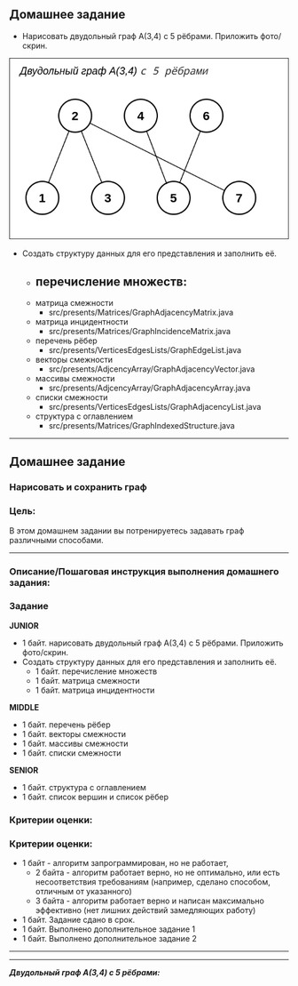 ## Домашнее задание


* Нарисовать двудольный граф А(3,4) с 5 рёбрами. Приложить фото/скрин.

![](picture/Bigraph_A_3_4_5.png)

* Создать структуру данных для его представления и заполнить её.
  * перечисление множеств:
    - 
  * матрица смежности
    - src/presents/Matrices/GraphAdjacencyMatrix.java
  * матрица инцидентности
    - src/presents/Matrices/GraphIncidenceMatrix.java
  * перечень рёбер
    - src/presents/VerticesEdgesLists/GraphEdgeList.java
  * векторы смежности
    - src/presents/AdjcencyArray/GraphAdjacencyVector.java
  * массивы смежности
    - src/presents/AdjcencyArray/GraphAdjacencyArray.java
  * списки смежности
    - src/presents/VerticesEdgesLists/GraphAdjacencyList.java
  * структура с оглавлением
    - src/presents/Matrices/GraphIndexedStructure.java



<hr>

## Домашнее задание

### Нарисовать и сохранить граф
### Цель:

В этом домашнем задании вы потренируетесь задавать граф различными способами.

<hr>

### Описание/Пошаговая инструкция выполнения домашнего задания:
### Задание

**JUNIOR**<br>
* 1 байт. нарисовать двудольный граф А(3,4) с 5 рёбрами. Приложить фото/скрин.
* Создать структуру данных для его представления и заполнить её.
  * 1 байт. перечисление множеств
  * 1 байт. матрица смежности
  * 1 байт. матрица инцидентности

**MIDDLE**<br>
* 1 байт. перечень рёбер
* 1 байт. векторы смежности
* 1 байт. массивы смежности
* 1 байт. списки смежности

**SENIOR**
* 1 байт. структура с оглавлением
* 1 байт. список вершин и список рёбер

### Критерии оценки:

### Критерии оценки:
* 1 байт - алгоритм запрограммирован, но не работает, 
  * 2 байта - алгоритм работает верно, но не оптимально, или есть несоответствия требованиям (например, сделано способом, отличным от указанного) 
  * 3 байта - алгоритм работает верно и написан максимально эффективно (нет лишних действий замедляющих работу)
* 1 байт. Задание сдано в срок.
* 1 байт. Выполнено дополнительное задание 1
* 1 байт. Выполнено дополнительное задание 2

<hr>
<hr>

**_Двудольный граф А(3,4) с 5 рёбрами:_**
